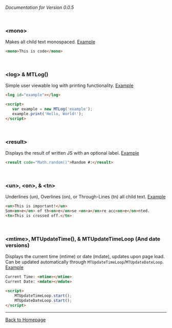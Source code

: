 *Documentation for Version 0.0.5*

<br>

### **\<mono\>**
Makes all child text monospaced. [Example](../e/mono.html)
```html
<mono>This is code</mono>
```

<br>

### **\<log\>** & **MTLog()**
Simple user viewable log with printing functionality. [Example](../e/log.html)
```html
<log id="example"></log>

<script>
   var example = new MTLog('example');
   example.print('Hello, World!');
</script>
```

<br>

### **\<result\>**
Displays the result of written JS with an optional label. [Example](../e/result.html)
```html
<result code="Math.random()">Random #:</result>
```

<br>

### **\<un\>**, **\<on\>**, & **\<tn\>**
Underlines (un), Overlines (on), or Through-Lines (tn) all child text. [Example](../e/unontn.html)
```html
<un>This is important!</un>
Som<on>e</on> of th<on>e</on>se <on>a</on>re acc<on>e</on>nted.
<tn>This is crossed off.</tn>
```

<br>

### **\<mtime\>**, **MTUpdateTime()**, & **MTUpdateTimeLoop** (And **date** versions)
Displays the current time (mtime) or date (mdate), updates upon page load. Can be updated automatically through `MTUpdateTimeLoop`/`MTUpdateDateLoop`. [Example](../e/mtimedate.html)
```html
Current Time: <mtime></mtime>
Current Date: <mdate></mdate>

<script>
    MTUpdateTimeLoop.start();
    MTUpdateDateLoop.start();
</script>
```

----------------------
[Back to Homepage](..)